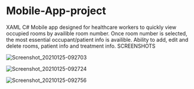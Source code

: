 # Mobile-App-project
XAML C#
Mobile app designed for healthcare workers to quickly view occupied rooms by availible room number. Once room number is selected, the most essential occupant/patient info is availible.
Ability to add, edit and delete rooms, patient info and treatment info.
SCREENSHOTS


![Screenshot_20210125-092703](https://user-images.githubusercontent.com/54335750/113625614-20a14000-962f-11eb-9633-b5550ce64904.png)

![Screenshot_20210125-092724](https://user-images.githubusercontent.com/54335750/113625729-4af2fd80-962f-11eb-87c5-a2fb6a22bcf4.png)

![Screenshot_20210125-092756](https://user-images.githubusercontent.com/54335750/113625858-74ac2480-962f-11eb-8629-ae65ff3ddf2e.png)
